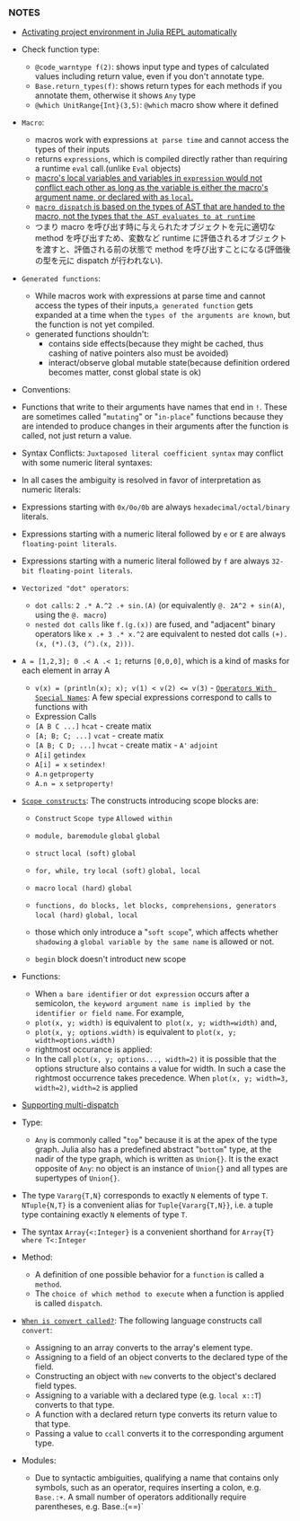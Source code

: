 ### NOTES
- [Activating project environment in Julia REPL automatically](https://bkamins.github.io/julialang/2020/05/10/julia-project-environments.html)
- Check function type:
  - `@code_warntype f(2)`: shows input type and types of calculated values including return value, even if you don't annotate type.
  - `Base.return_types(f)`: shows return types for each methods if you annotate them, otherwise it shows `Any` type
  - `@which UnitRange{Int}(3,5)`: `@which` macro show where it defined
- `Macro`:
  - macros work with expressions `at parse time` and cannot access the types of their inputs
  - returns `expressions`, which is compiled directly rather than requiring a runtime `eval` call.(unlike `Eval` objects)
  - [macro's local variables and variables in `expression` would not conflict each other as long as the variable is either the macro's argument name, or declared with as `local`.](https://docs.julialang.org/en/v1/manual/metaprogramming/#Hygiene)
  - [`macro dispatch` is based on the types of AST that are handed to the macro, not the types that `the AST evaluates to at runtime`](https://docs.julialang.org/en/v1/manual/metaprogramming/#Macros-and-dispatch)
   - つまり macro を呼び出す時に与えられたオブジェクトを元に適切な method を呼び出すため、変数など runtime に評価されるオブジェクトを渡すと、評価される前の状態で method を呼び出すことになる(評価後の型を元に dispatch が行われない).
- `Generated functions`:
  - While macros work with expressions at parse time and cannot access the types of their inputs,`a generated function` gets expanded at a time when the `types of the arguments are known`, but the function is not yet compiled.
  - generated functions shouldn't:
    - contains side effects(because they might be cached, thus cashing of native pointers also must be avoided)
    - interact/observe global mutable state(because definition ordered becomes matter, const global state is ok)
- Conventions:
 - Functions that write to their arguments have names that end in `!`. These are sometimes called "`mutating`" or "`in-place`" functions because they are intended to produce changes in their arguments after the function is called, not just return a value.
- Syntax Conflicts: `Juxtaposed literal coefficient syntax` may conflict with some numeric literal syntaxes:
 - In all cases the ambiguity is resolved in favor of interpretation as numeric literals:
  - Expressions starting with `0x/0o/0b` are always `hexadecimal/octal/binary` literals.
  - Expressions starting with a numeric literal followed by `e` or `E` are always `floating-point literals`.
  - Expressions starting with a numeric literal followed by `f` are always `32-bit floating-point literals`.
- `Vectorized "dot" operators`:
  - `dot calls`: `2 .* A.^2 .+ sin.(A)` (or equivalently `@. 2A^2 + sin(A)`, using the `@. macro`)
  - `nested dot calls` like `f.(g.(x))` are fused, and "adjacent" binary operators like `x .+ 3 .* x.^2` are equivalent to nested dot calls `(+).(x, (*).(3, (^).(x, 2)))`.

- `A = [1,2,3]; 0 .< A .< 1;` returns `[0,0,0]`, which is a kind of masks for each element in array A
  - `v(x) = (println(x); x); v(1) < v(2) <= v(3)` - [`Operators With Special Names`](https://docs.julialang.org/en/v1/manual/functions/#Operators-With-Special-Names): A few special expressions correspond to calls to functions with
  - Expression	Calls
  - `[A B C ...]`	`hcat` - create matix
  - `[A; B; C; ...]`	`vcat` - create matix
  - `[A B; C D; ...]`	`hvcat` - create matix - `A'`	`adjoint`
  - `A[i]`	`getindex`
  - `A[i] = x`	`setindex!`
  - `A.n`	`getproperty`
  - `A.n = x`	`setproperty!`

- [`Scope constructs`](https://docs.julialang.org/en/v1/manual/variables-and-scoping/#man-scope-table): The constructs introducing scope blocks are:
  - `Construct`	`Scope type`	`Allowed within`
  - `module, baremodule`	`global`	`global`
  - `struct`	`local (soft)`	`global`
  - `for, while, try`	`local (soft)`	`global, local`
  - `macro`	`local (hard)`	`global`
  - `functions, do blocks, let blocks, comprehensions, generators`	`local (hard)`	`global, local`

  - those which only introduce a "`soft scope`", which affects whether `shadowing` a `global variable by the same name` is allowed or not.
  - `begin` block doesn't introduct new scope
- Functions:
  - When `a bare identifier` or `dot expression` occurs after a semicolon, `the keyword argument name is implied by the identifier or field name`. For example,
   - `plot(x, y; width)` is equivalent to` plot(x, y; width=width)` and,
   - `plot(x, y; options.width)` is equivalent to `plot(x, y; width=options.width)`
  - rightmost occurance is applied:
   - In the call `plot(x, y; options..., width=2)` it is possible that the options structure also contains a value for width. In such a case the rightmost occurrence takes precedence. When `plot(x, y; width=3, width=2)`, `width=2` is applied
- [Supporting multi-dispatch](https://docs.julialang.org/en/v1/manual/methods/#Methods)
- Type:
  - `Any` is commonly called "`top`" because it is at the apex of the type graph. Julia also has a predefined abstract "`bottom`" type, at the nadir of the type graph, which is written as `Union{}`. It is the exact opposite of `Any`: no object is an instance of `Union{}` and all types are supertypes of `Union{}`.

- The type `Vararg{T,N}` corresponds to exactly `N` elements of type `T`. `NTuple{N,T}` is a convenient alias for `Tuple{Vararg{T,N}}`, i.e. a tuple type containing exactly `N` elements of type `T`.
- The syntax `Array{<:Integer}` is a convenient shorthand for `Array{T} where T<:Integer`
- Method:
  - A definition of one possible behavior for a `function` is called a `method`.
  - The `choice of which method to execute` when a function is applied is called `dispatch`.
- [`When is convert called?`](https://docs.julialang.org/en/v1/manual/conversion-and-promotion/#When-is-convert-called?): The following language constructs call `convert`:
  - Assigning to an array converts to the array's element type.
  - Assigning to a field of an object converts to the declared type of the field.
  - Constructing an object with `new` converts to the object's declared field types.
  - Assigning to a variable with a declared type (e.g. `local x::T`) converts to that type.
  - A function with a declared return type converts its return value to that type.
  - Passing a value to `ccall` converts it to the corresponding argument type.
- Modules:
  - Due to syntactic ambiguities, qualifying a name that contains only symbols, such as an operator, requires inserting a colon, e.g. `Base.:+`. A small number of operators additionally require parentheses, e.g. Base.:(==)`
